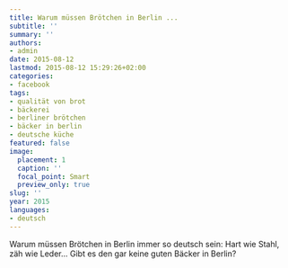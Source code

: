 ```yaml
---
title: Warum müssen Brötchen in Berlin ...
subtitle: ''
summary: ''
authors:
- admin
date: 2015-08-12
lastmod: 2015-08-12 15:29:26+02:00
categories:
- facebook
tags:
- qualität von brot
- bäckerei
- berliner brötchen
- bäcker in berlin
- deutsche küche
featured: false
image:
  placement: 1
  caption: ''
  focal_point: Smart
  preview_only: true
slug: ''
year: 2015
languages:
- deutsch
---
```


Warum müssen Brötchen in Berlin immer so deutsch sein: Hart wie Stahl, zäh wie Leder... Gibt es den gar keine guten Bäcker in Berlin?